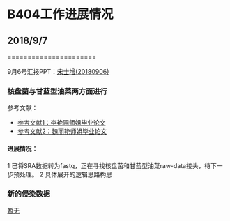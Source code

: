 # B404工作进展情况

## 2018/9/7
======================

9月6号汇报PPT：[宋士增(20180906)](https://github.com/mrssz/B404-private/Resource/PPT/20180906.ppt)
### 核盘菌与甘蓝型油菜两方面进行
参考文献：
* [参考文献1：李艳圃师姐毕业论文](/RESOURCE/Reserences/liyanpu.doc)
* [参考文献2：魏丽艳师姐毕业论文](/RESOURCE/reserences/weiliyan.pdf)
#### 进展情况：
1 已将SRA数据转为fastq，正在寻找核盘菌和甘蓝型油菜raw-data接头，待下一步预处理。
2 具体展开的逻辑思路构思

### 新的侵染数据
[暂无](/RESOURCE/DATA/)